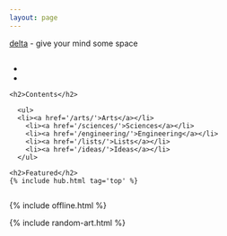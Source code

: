 ```yaml
---
layout: page
---
```




<p><a href="/about">delta</a> - give your mind some space</p>



<div class="columns">


  <div class="column is-4">

<ul>
  <li><a href='/clocks/' id="current-time"></a></li>
  <li><a href='/calendar/' id="current-date"></a></li>
</ul>

    <h2>Contents</h2>

      <ul>
      <li><a href='/arts/'>Arts</a></li>
        <li><a href='/sciences/'>Sciences</a></li>
        <li><a href='/engineering/'>Engineering</a></li>
        <li><a href='/lists/'>Lists</a></li>
        <li><a href='/ideas/'>Ideas</a></li>
      </ul>

    <h2>Featured</h2>
    {% include hub.html tag='top' %}

  </div>

</div>



{% include offline.html  %}

{% include random-art.html %}

<script src="/assets/js/moment.min.js"></script>
<script src="/assets/js/datetime.js"></script>


<script>
  show_date_and_time();

</script>


